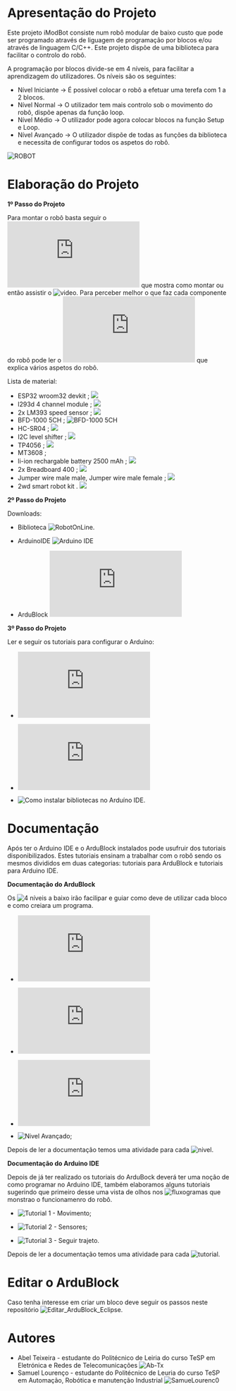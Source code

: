 
# Apresentação do Projeto 
Este projeto iModBot consiste num robô modular de baixo custo que pode ser programado através de liguagem de programação por blocos e/ou através de linguagem C/C++. Este projeto dispõe de uma biblioteca para facilitar o controlo do robô. 

A programação por blocos divide-se em 4 níveis, para facilitar a aprendizagem do utilizadores. Os níveis são os seguintes:
 - Nível Iniciante -> É possível colocar o robô a efetuar uma terefa com 1 a 2 blocos.
 - Nível Normal -> O utilizador tem mais controlo sob o movimento do robô, dispõe apenas da função loop.
 - Nível Médio -> O utilizador pode agora colocar blocos na função Setup e Loop.
 - Nível Avançado -> O utilizador dispõe de todas as funções da biblioteca e necessita de configurar todos os aspetos do robô.
    
![ROBOT](https://user-images.githubusercontent.com/61513539/82364254-f0e14d80-9a06-11ea-9d6f-fb408e07dd22.jpg)


# Elaboração do Projeto
**1º Passo do Projeto**

Para montar o robô basta seguir o ![documentos](https://github.com/ipleiria-robotics/iModBot/blob/master/3_Documentacao/4_Guia_de_montagem_offline.pdf) que mostra como montar ou então assistir o ![video](https://www.youtube.com/watch?v=i4wFh0GqzkM&feature=emb_logo). Para perceber melhor o que faz cada componente do robô pode ler o ![manual técnico](https://github.com/ipleiria-robotics/iModBot/blob/master/3_Documentacao/5_Manual_Tecnico_iModBot.pdf) que explica vários aspetos do robô. 

Lista de material:
 - ESP32 wroom32 devkit ; ![](https://user-images.githubusercontent.com/60508542/85723725-6ec20400-b6eb-11ea-908e-e79d1794d0ee.png)
 - l293d 4 channel module ; ![](https://user-images.githubusercontent.com/60508542/85723609-505c0880-b6eb-11ea-87d1-0e9cb917e384.png)
 - 2x LM393 speed sensor ; ![](https://user-images.githubusercontent.com/60508542/85723629-54882600-b6eb-11ea-8e68-96af385e72c1.png)
 - BFD-1000 5CH ; ![BFD-1000 5CH](https://user-images.githubusercontent.com/60508542/85723093-cf047600-b6ea-11ea-81e3-f72a01ec48b6.png)
 - HC-SR04 ; ![](https://user-images.githubusercontent.com/60508542/85724200-e4c66b00-b6eb-11ea-9789-b2eacbc635ab.png)
 - I2C level shifter ; ![](https://user-images.githubusercontent.com/60508542/85724071-c19bbb80-b6eb-11ea-8eb0-9afc799fef34.png)
 - TP4056 ; ![](https://user-images.githubusercontent.com/60508542/85724148-d5472200-b6eb-11ea-8c86-d48509ba7451.png)
 - MT3608 ; ![]()
 - li-ion rechargable battery 2500 mAh ; ![](https://user-images.githubusercontent.com/60508542/85723808-81d4d400-b6eb-11ea-81da-f25455cd2255.png)
 - 2x Breadboard 400 ; ![](https://user-images.githubusercontent.com/60508542/85723875-92854a00-b6eb-11ea-9e6c-e71d3e19aa65.png)
 - Jumper wire male male, Jumper wire male female ; ![](https://user-images.githubusercontent.com/60508542/85724007-b34d9f80-b6eb-11ea-9909-54d1adc4b83c.png)
 - 2wd smart robot kit . ![](https://user-images.githubusercontent.com/60508542/85723938-a2049300-b6eb-11ea-9de5-462864945cb3.png)
 
 
**2º Passo do Projeto** 
 
 Downloads:
 
- Biblioteca  ![RobotOnLine.](https://github.com/ipleiria-robotics/iModBot/tree/master/4_Biblioteca)
            
- ArduinoIDE ![Arduino IDE](https://www.arduino.cc/en/Main/Software)
           
- ArduBlock ![java do ArduBlock](https://github.com/ipleiria-robotics/iModBot/blob/master/5_AduBlock/ardublock-beta-20200614.jar)

**3º Passo do Projeto**

Ler e seguir os tutoriais para configurar o Arduíno:
 - ![Configurar Arduíno IDE para o ESP32;](https://github.com/ipleiria-robotics/iModBot/blob/master/3_Documentacao/1_Como_comunicar_com_o_ESP32.pdf)

 - ![Configurar ArduBlock no Arduíno IDE;](https://github.com/ipleiria-robotics/iModBot/blob/master/3_Documentacao/2_Como_instalar_ArduBlock_no_Arduino_IDE.pdf)

 - ![Como instalar bibliotecas no Arduíno IDE.](https://github.com/ipleiria-robotics/iModBot/blob/master/3_Documentacao/3_Como_instalar_bibliotecas_no_Arduino_IDE.pdfl)

# Documentação

Após ter o Arduino IDE e o ArduBlock instalados pode usufruir dos tutoriais disponibilizados. Estes tutoriais ensinam a trabalhar com o robô sendo os mesmos divididos em duas categorias: tutoriais para ArduBlock e tutoriais para Arduino IDE.

**Documentação do ArduBlock**

Os ![4 níveis](https://github.com/ipleiria-robotics/iModBot/tree/master/1_Tutoriais/1_Tuturiais_para_ArduBlock) a baixo irão facilipar e guiar como deve de utilizar cada bloco e como creiara um programa.

- ![Nivel Iniciante;](https://github.com/ipleiria-robotics/iModBot/blob/master/1_Tutoriais/1_Tuturiais_para_ArduBlock/Tutorial%201%20-%20Nivel%20iniciante/1.%20Nivel%20iniciante.pdf)

- ![Nivel Normal;](https://github.com/ipleiria-robotics/iModBot/blob/master/1_Tutoriais/1_Tuturiais_para_ArduBlock/Tutorial%202%20-%20N%C3%ADvel%20Normal/2.%20N%C3%ADvel%20Normal.pdf)

- ![Nivel Médio;](https://github.com/ipleiria-robotics/iModBot/blob/master/1_Tutoriais/1_Tuturiais_para_ArduBlock/Tutorial%203%20-%20N%C3%ADvel%20M%C3%A9dio/3.%20N%C3%ADvel%20M%C3%A9dio.pdf)

- ![Nivel Avançado;]()

Depois de ler a documentação temos uma atividade para cada ![nivel](https://github.com/ipleiria-robotics/iModBot/tree/master/2_Atividades/1_para_ArduBlock).

**Documentação do Arduino IDE**

Depois de já ter realizado os tutoriais do ArduBock deverá ter uma noção de como programar no Arduino IDE, também elaboramos alguns tutoriais sugerindo que primeiro desse uma vista de olhos nos ![fluxogramas](https://github.com/SamueLourenc0/Ardublock/tree/master/02_TUTORIALS/5.Tutoriais%20para%20Arduino%20IDE/Recursos%20usados%20para%20elabora%C3%A7%C3%A3o%20dos%20tutoriais) que monstrao o funcionamenro do robô. 

- ![Tutorial 1 - Movimento;](https://github.com/ipleiria-robotics/iModBot/tree/master/1_Tutoriais/2_Tutoriais_para_Arduino_IDE/Tutorial%201%20-%20Movimento)

- ![Tutorial 2 - Sensores;](https://github.com/ipleiria-robotics/iModBot/tree/master/1_Tutoriais/2_Tutoriais_para_Arduino_IDE/Tutorial%202%20-%20Sensores)

- ![Tutorial 3 - Seguir trajeto.](https://github.com/ipleiria-robotics/iModBot/tree/master/1_Tutoriais/2_Tutoriais_para_Arduino_IDE/Tutorial%203%20-%20Seguir%20trajeto)

Depois de ler a documentação temos uma atividade para cada ![tutorial](https://github.com/ipleiria-robotics/iModBot/tree/master/2_Atividades/2_para_Arduino_IDE).


# Editar o ArduBlock

Caso tenha interesse em criar um bloco deve seguir os passos neste repositório ![Editar_ArduBlock_Eclipse.](https://github.com/SamueLourenc0/Editar_ArduBlock_Eclipse)

# Autores
 
 - Abel Teixeira   - estudante do Politécnico de Leiria do curso TeSP em Eletrónica e Redes de Telecomunicações ![Ab-Tx](https://github.com/Ab-Tx)
 - Samuel Lourenço - estudante do Politécnico de Leuria do curso TeSP em Automação, Robótica e manutenção Industrial ![SamueLourenc0](https://github.com/SamueLourenc0)
